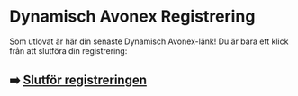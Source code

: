# Dynamisch Avonex Registrering

Som utlovat är här din senaste Dynamisch Avonex-länk! Du är bara ett klick från att slutföra din registrering:

## ➡️ [Slutför registreringen](https://tinyurl.com/ynd7dkt7)